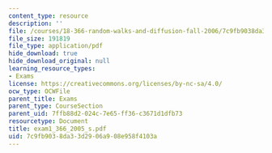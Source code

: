 ```yaml
---
content_type: resource
description: ''
file: /courses/18-366-random-walks-and-diffusion-fall-2006/7c9fb9038da33d2906a908e958f4103a_exam1_366_2005_s.pdf
file_size: 191819
file_type: application/pdf
hide_download: true
hide_download_original: null
learning_resource_types:
- Exams
license: https://creativecommons.org/licenses/by-nc-sa/4.0/
ocw_type: OCWFile
parent_title: Exams
parent_type: CourseSection
parent_uid: 7ffb88d2-024c-7e65-ff36-c3671d1dfb73
resourcetype: Document
title: exam1_366_2005_s.pdf
uid: 7c9fb903-8da3-3d29-06a9-08e958f4103a
---
```

